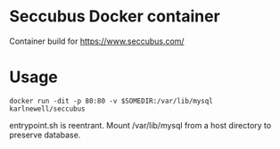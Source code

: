 # Seccubus Docker container

Container build for https://www.seccubus.com/

# Usage
```
docker run -dit -p 80:80 -v $SOMEDIR:/var/lib/mysql karlnewell/seccubus
```

entrypoint.sh is reentrant.  Mount /var/lib/mysql from a host directory to preserve database. 
